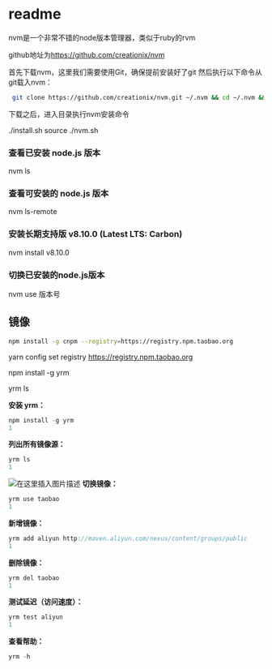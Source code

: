 # readme

nvm是一个非常不错的node版本管理器，类似于ruby的rvm

github地址为<https://github.com/creationix/nvm>

首先下载nvm，这里我们需要使用Git，确保提前安装好了git
然后执行以下命令从git载入nvm：

```bash
 git clone https://github.com/creationix/nvm.git ~/.nvm && cd ~/.nvm && git checkout \`git describe --abbrev=0 --tags\`  
```

下载之后，进入目录执行nvm安装命令

./install.sh
source ./nvm.sh

### 查看已安装 node.js 版本

nvm ls

### 查看可安装的 node.js 版本

nvm ls-remote

### 安装长期支持版 v8.10.0   (Latest LTS: Carbon)

nvm install v8.10.0

### 切换已安装的node.js版本

nvm use 版本号

## 镜像

```bash
npm install -g cnpm --registry=https://registry.npm.taobao.org
```

yarn config set registry https://registry.npm.taobao.org



npm install -g yrm

yrm ls

**安装 yrm：**

```java
npm install -g yrm
1
```

**列出所有镜像源：**

```java
yrm ls
1
```

![在这里插入图片描述](https://img-blog.csdnimg.cn/20191101002732802.png)
**切换镜像：**

```java
yrm use taobao
1
```

**新增镜像：**

```java
yrm add aliyun http://maven.aliyun.com/nexus/content/groups/public
1
```

**删除镜像：**

```java
yrm del taobao
1
```

**测试延迟（访问速度）：**

```java
yrm test aliyun
1
```

**查看帮助：**

```java
yrm -h
```